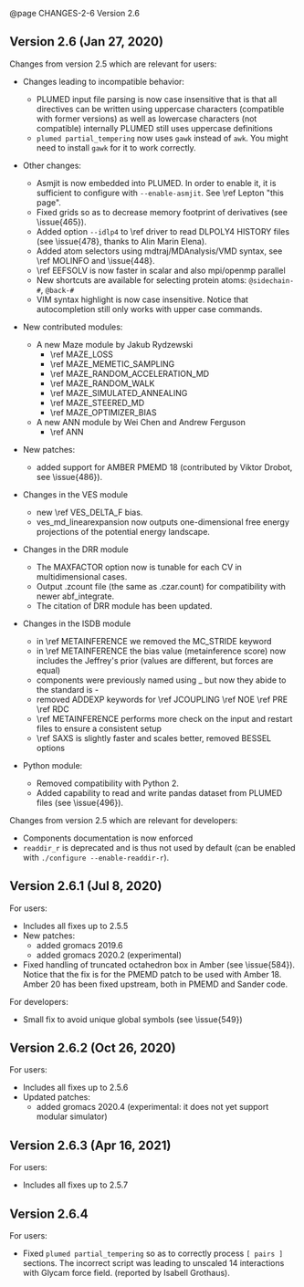 @page CHANGES-2-6 Version 2.6
  
## Version 2.6 (Jan 27, 2020)

Changes from version 2.5 which are relevant for users:
- Changes leading to incompatible behavior:
  - PLUMED input file parsing is now case insensitive that is that all directives can be written using uppercase characters (compatible with former versions) as well as lowercase characters (not compatible) internally PLUMED still uses uppercase definitions
  - `plumed partial_tempering` now uses `gawk` instead of `awk`. You might need to install `gawk` for it to work correctly.

- Other changes:
  - Asmjit is now embedded into PLUMED. In order to enable it, it is sufficient to configure with `--enable-asmjit`. See \ref Lepton "this page".
  - Fixed grids so as to decrease memory footprint of derivatives (see \issue{465}).
  - Added option `--idlp4` to \ref driver to read DLPOLY4 HISTORY files (see \issue{478}, thanks to Alin Marin Elena).
  - Added atom selectors using mdtraj/MDAnalysis/VMD syntax, see \ref MOLINFO and \issue{448}.
  - \ref EEFSOLV is now faster in scalar and also mpi/openmp parallel
  - New shortcuts are available for selecting protein atoms: `@sidechain-#`, `@back-#`
  - VIM syntax highlight is now case insensitive. Notice that autocompletion still only works with upper case commands.

- New contributed modules:
  - A new Maze module by Jakub Rydzewski
     - \ref MAZE_LOSS
     - \ref MAZE_MEMETIC_SAMPLING
     - \ref MAZE_RANDOM_ACCELERATION_MD
     - \ref MAZE_RANDOM_WALK
     - \ref MAZE_SIMULATED_ANNEALING
     - \ref MAZE_STEERED_MD
     - \ref MAZE_OPTIMIZER_BIAS
  - A new ANN module by Wei Chen and Andrew Ferguson
     - \ref ANN

- New patches:
  - added support for AMBER PMEMD 18 (contributed by Viktor Drobot, see \issue{486}).

- Changes in the VES module
  - new \ref VES_DELTA_F bias.
  - ves_md_linearexpansion now outputs one-dimensional free energy projections of the potential energy landscape. 

- Changes in the DRR module
  - The MAXFACTOR option now is tunable for each CV in multidimensional cases.
  - Output .zcount file (the same as .czar.count) for compatibility with newer abf_integrate.
  - The citation of DRR module has been updated.

- Changes in the ISDB module
  - in \ref METAINFERENCE we removed the MC_STRIDE keyword
  - in \ref METAINFERENCE the bias value (metainference score) now includes the Jeffrey's prior (values are different, but forces are equal)
  - components were previously named using _ but now they abide to the standard is -
  - removed ADDEXP keywords for \ref JCOUPLING \ref NOE \ref PRE \ref RDC
  - \ref METAINFERENCE performs more check on the input and restart files to ensure a consistent setup
  - \ref SAXS is slightly faster and scales better, removed BESSEL options

- Python module:
  - Removed compatibility with Python 2.
  - Added capability to read and write pandas dataset from PLUMED files (see \issue{496}).

Changes from version 2.5 which are relevant for developers:
  - Components documentation is now enforced
  - `readdir_r` is deprecated and is thus not used by default (can be enabled with `./configure --enable-readdir-r`).

## Version 2.6.1 (Jul 8, 2020)

For users:
- Includes all fixes up to 2.5.5
- New patches:
  - added gromacs 2019.6 
  - added gromacs 2020.2 (experimental) 
- Fixed handling of truncated octahedron box in Amber (see \issue{584}).
  Notice that the fix is for the PMEMD patch to be used with Amber 18.
  Amber 20 has been fixed upstream, both in PMEMD and Sander code.

For developers:
- Small fix to avoid unique global symbols (see \issue{549})

## Version 2.6.2 (Oct 26, 2020)

For users:
- Includes all fixes up to 2.5.6
- Updated patches:
  - added gromacs 2020.4 (experimental: it does not yet support modular simulator) 

## Version 2.6.3 (Apr 16, 2021)

For users:
- Includes all fixes up to 2.5.7

## Version 2.6.4

For users:
- Fixed `plumed partial_tempering` so as to correctly process `[ pairs ]` sections.
  The incorrect script was leading to unscaled 14 interactions with Glycam force field.
  (reported by Isabell Grothaus).
